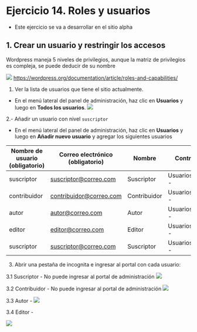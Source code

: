 
# Ejercicio 14. Roles y usuarios
- Este ejercicio se va a desarrollar en el sitio alpha

## 1. Crear un usuario y restringir los accesos
Wordpress maneja 5 niveles de privilegios, aunque la matriz de privilegios es compleja, se puede deducir de su nombre

![](https://i.imgur.com/Ha7kkUM.png)
https://wordpress.org/documentation/article/roles-and-capabilities/

1. Ver la lista de usuarios que tiene el sitio actualmente.
- En el menú lateral  del panel de administración, haz clic en **Usuarios** y luego en **Todos los usuarios**.
![](https://i.imgur.com/nLVp5FF.png)

2.- Añadir un usuario con nivel `suscriptor`
- En el menú lateral  del panel de administración, haz clic en **Usuarios** y luego en **Añadir nuevo usuario** y agregar los siguientes usuarios


| Nombre de usuario (obligatorio) 	| Correo electrónico  (obligatorio) | Nombre | Contraseña | Perfil |
|--|--|--|--|--|
| suscriptor | suscriptor@correo.com | Suscriptor | Usuarios#2024-- | Suscriptor| 
| contribuidor | contribuidor@correo.com | Contribuidor | Usuarios#2024-- | Contribuidor | 
| autor| autor@correo.com | Autor | Usuarios#2024-- | Autor| 
| editor| editor@correo.com | Editor | Usuarios#2024-- | Editor| 
| suscriptor | suscriptor@correo.com | Suscriptor | Usuarios#2024-- | Suscriptor| 


3. Abrir una pestaña de incognita e ingresar al portal con cada usuario:

3.1 Suscriptor - No puede ingresar al portal de administración
![](https://i.imgur.com/hrfxyAM.png)

3.2 Contribuidor - No puede ingresar al portal de administración
![](https://i.imgur.com/hrfxyAM.png)

3.3 Autor -  ![](https://i.imgur.com/hrfxyAM.png)

3.4 Editor - 

![](https://i.imgur.com/ut90iJx.png)

<!--stackedit_data:
eyJoaXN0b3J5IjpbLTEzOTEyMDYwNjEsLTI2MDE1OTQxMSwtOT
E4NTU3NDBdfQ==
-->